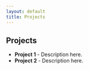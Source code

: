 ```yaml
---
layout: default
title: Projects
---
```


## Projects
- **Project 1** - Description here.
- **Project 2** - Description here.
